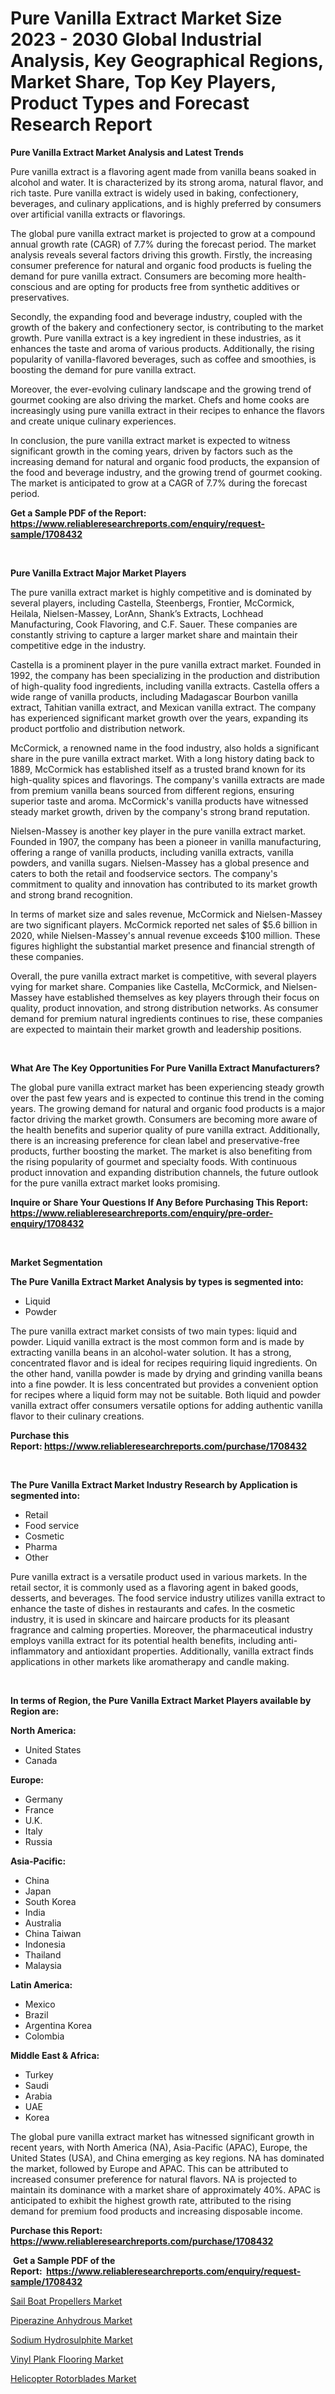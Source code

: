<p><h1>Pure Vanilla Extract Market Size 2023 - 2030 Global Industrial Analysis, Key Geographical Regions, Market Share, Top Key Players, Product Types and Forecast Research Report</h1></p><p><strong>Pure Vanilla Extract Market Analysis and Latest Trends</strong></p>
<p><p>Pure vanilla extract is a flavoring agent made from vanilla beans soaked in alcohol and water. It is characterized by its strong aroma, natural flavor, and rich taste. Pure vanilla extract is widely used in baking, confectionery, beverages, and culinary applications, and is highly preferred by consumers over artificial vanilla extracts or flavorings.</p><p>The global pure vanilla extract market is projected to grow at a compound annual growth rate (CAGR) of 7.7% during the forecast period. The market analysis reveals several factors driving this growth. Firstly, the increasing consumer preference for natural and organic food products is fueling the demand for pure vanilla extract. Consumers are becoming more health-conscious and are opting for products free from synthetic additives or preservatives.</p><p>Secondly, the expanding food and beverage industry, coupled with the growth of the bakery and confectionery sector, is contributing to the market growth. Pure vanilla extract is a key ingredient in these industries, as it enhances the taste and aroma of various products. Additionally, the rising popularity of vanilla-flavored beverages, such as coffee and smoothies, is boosting the demand for pure vanilla extract.</p><p>Moreover, the ever-evolving culinary landscape and the growing trend of gourmet cooking are also driving the market. Chefs and home cooks are increasingly using pure vanilla extract in their recipes to enhance the flavors and create unique culinary experiences.</p><p>In conclusion, the pure vanilla extract market is expected to witness significant growth in the coming years, driven by factors such as the increasing demand for natural and organic food products, the expansion of the food and beverage industry, and the growing trend of gourmet cooking. The market is anticipated to grow at a CAGR of 7.7% during the forecast period.</p></p>
<p><strong>Get a Sample PDF of the Report:&nbsp; <a href="https://www.reliableresearchreports.com/enquiry/request-sample/1708432">https://www.reliableresearchreports.com/enquiry/request-sample/1708432</a></strong></p>
<p>&nbsp;</p>
<p><strong>Pure Vanilla Extract Major Market Players</strong></p>
<p><p>The pure vanilla extract market is highly competitive and is dominated by several players, including Castella, Steenbergs, Frontier, McCormick, Heilala, Nielsen-Massey, LorAnn, Shank’s Extracts, Lochhead Manufacturing, Cook Flavoring, and C.F. Sauer. These companies are constantly striving to capture a larger market share and maintain their competitive edge in the industry. </p><p>Castella is a prominent player in the pure vanilla extract market. Founded in 1992, the company has been specializing in the production and distribution of high-quality food ingredients, including vanilla extracts. Castella offers a wide range of vanilla products, including Madagascar Bourbon vanilla extract, Tahitian vanilla extract, and Mexican vanilla extract. The company has experienced significant market growth over the years, expanding its product portfolio and distribution network.</p><p>McCormick, a renowned name in the food industry, also holds a significant share in the pure vanilla extract market. With a long history dating back to 1889, McCormick has established itself as a trusted brand known for its high-quality spices and flavorings. The company's vanilla extracts are made from premium vanilla beans sourced from different regions, ensuring superior taste and aroma. McCormick's vanilla products have witnessed steady market growth, driven by the company's strong brand reputation.</p><p>Nielsen-Massey is another key player in the pure vanilla extract market. Founded in 1907, the company has been a pioneer in vanilla manufacturing, offering a range of vanilla products, including vanilla extracts, vanilla powders, and vanilla sugars. Nielsen-Massey has a global presence and caters to both the retail and foodservice sectors. The company's commitment to quality and innovation has contributed to its market growth and strong brand recognition.</p><p>In terms of market size and sales revenue, McCormick and Nielsen-Massey are two significant players. McCormick reported net sales of $5.6 billion in 2020, while Nielsen-Massey's annual revenue exceeds $100 million. These figures highlight the substantial market presence and financial strength of these companies.</p><p>Overall, the pure vanilla extract market is competitive, with several players vying for market share. Companies like Castella, McCormick, and Nielsen-Massey have established themselves as key players through their focus on quality, product innovation, and strong distribution networks. As consumer demand for premium natural ingredients continues to rise, these companies are expected to maintain their market growth and leadership positions.</p></p>
<p>&nbsp;</p>
<p><strong>What Are The Key Opportunities For Pure Vanilla Extract Manufacturers?</strong></p>
<p><p>The global pure vanilla extract market has been experiencing steady growth over the past few years and is expected to continue this trend in the coming years. The growing demand for natural and organic food products is a major factor driving the market growth. Consumers are becoming more aware of the health benefits and superior quality of pure vanilla extract. Additionally, there is an increasing preference for clean label and preservative-free products, further boosting the market. The market is also benefiting from the rising popularity of gourmet and specialty foods. With continuous product innovation and expanding distribution channels, the future outlook for the pure vanilla extract market looks promising.</p></p>
<p><strong>Inquire or Share Your Questions If Any Before Purchasing This Report: <a href="https://www.reliableresearchreports.com/enquiry/pre-order-enquiry/1708432">https://www.reliableresearchreports.com/enquiry/pre-order-enquiry/1708432</a></strong></p>
<p>&nbsp;</p>
<p><strong>Market Segmentation</strong></p>
<p><strong>The Pure Vanilla Extract Market Analysis by types is segmented into:</strong></p>
<p><ul><li>Liquid</li><li>Powder</li></ul></p>
<p><p>The pure vanilla extract market consists of two main types: liquid and powder. Liquid vanilla extract is the most common form and is made by extracting vanilla beans in an alcohol-water solution. It has a strong, concentrated flavor and is ideal for recipes requiring liquid ingredients. On the other hand, vanilla powder is made by drying and grinding vanilla beans into a fine powder. It is less concentrated but provides a convenient option for recipes where a liquid form may not be suitable. Both liquid and powder vanilla extract offer consumers versatile options for adding authentic vanilla flavor to their culinary creations.</p></p>
<p><strong>Purchase this Report:&nbsp;<a href="https://www.reliableresearchreports.com/purchase/1708432">https://www.reliableresearchreports.com/purchase/1708432</a></strong></p>
<p>&nbsp;</p>
<p><strong>The Pure Vanilla Extract Market Industry Research by Application is segmented into:</strong></p>
<p><ul><li>Retail</li><li>Food service</li><li>Cosmetic</li><li>Pharma</li><li>Other</li></ul></p>
<p><p>Pure vanilla extract is a versatile product used in various markets. In the retail sector, it is commonly used as a flavoring agent in baked goods, desserts, and beverages. The food service industry utilizes vanilla extract to enhance the taste of dishes in restaurants and cafes. In the cosmetic industry, it is used in skincare and haircare products for its pleasant fragrance and calming properties. Moreover, the pharmaceutical industry employs vanilla extract for its potential health benefits, including anti-inflammatory and antioxidant properties. Additionally, vanilla extract finds applications in other markets like aromatherapy and candle making.</p></p>
<p>&nbsp;</p>
<p><strong>In terms of Region, the Pure Vanilla Extract Market Players available by Region are:</strong></p>
<p>
    <p> <strong> North America: </strong>
        <ul>
            <li>United States</li>
            <li>Canada</li>
        </ul>
        </p> 
    <p> <strong> Europe: </strong>
        <ul>
            <li>Germany</li>
            <li>France</li>
            <li>U.K.</li>
            <li>Italy</li>
            <li>Russia</li>
        </ul>
        </p> 
    <p> <strong> Asia-Pacific: </strong>
        <ul>
            <li>China</li>
            <li>Japan</li>
            <li>South Korea</li>
            <li>India</li>
            <li>Australia</li>
            <li>China Taiwan</li>
            <li>Indonesia</li>
            <li>Thailand</li>
            <li>Malaysia</li>
        </ul>
        </p> 
    <p> <strong> Latin America: </strong>
        <ul>
            <li>Mexico</li>
            <li>Brazil</li>
            <li>Argentina Korea</li>
            <li>Colombia</li>
        </ul>
        </p> 
    <p> <strong> Middle East & Africa: </strong>
        <ul>
            <li>Turkey</li>
            <li>Saudi</li>
            <li>Arabia</li>
            <li>UAE</li>
            <li>Korea</li>
        </ul>
    </p>
    </p>
<p><p>The global pure vanilla extract market has witnessed significant growth in recent years, with North America (NA), Asia-Pacific (APAC), Europe, the United States (USA), and China emerging as key regions. NA has dominated the market, followed by Europe and APAC. This can be attributed to increased consumer preference for natural flavors. NA is projected to maintain its dominance with a market share of approximately 40%. APAC is anticipated to exhibit the highest growth rate, attributed to the rising demand for premium food products and increasing disposable income.</p></p>
<p><strong>Purchase this Report: <a href="https://www.reliableresearchreports.com/purchase/1708432">https://www.reliableresearchreports.com/purchase/1708432</a></strong></p>
<p>&nbsp;<strong>Get a Sample PDF of the Report:&nbsp;&nbsp;<a href="https://www.reliableresearchreports.com/enquiry/request-sample/1708432">https://www.reliableresearchreports.com/enquiry/request-sample/1708432</a></strong></p>
<p><strong></strong></p>
<p><p><a href="https://medium.com/@dexterhayes2023/sail-boat-propellers-market-exploring-market-share-market-trends-and-future-growth-beef21427315">Sail Boat Propellers Market</a></p><p><a href="https://www.linkedin.com/pulse/piperazine-anhydrous-market-challenges-opportunities-growth-1e7pe/">Piperazine Anhydrous Market</a></p><p><a href="https://www.linkedin.com/pulse/sodium-hydrosulphite-market-share-amp-new-trends-analysis-report-nhwwe/">Sodium Hydrosulphite Market</a></p><p><a href="https://www.linkedin.com/pulse/vinyl-plank-flooring-market-size-share-global-analysis-hdjle/">Vinyl Plank Flooring Market</a></p><p><a href="https://medium.com/@alaynagrant2023/helicopter-rotorblades-market-insights-into-market-cagr-market-trends-and-growth-strategies-cc203a4b2866">Helicopter Rotorblades Market</a></p></p>